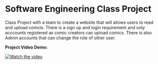 # Software Engineering Class Project

<p> Class Project with a team to create a website that will allows users to read and upload comcis. There is a sign up and login requirement and only acccounts registered as comic creators can upload comics. There is also Admin accounts that can change the role of other user.</p>

**Project Video Demo:**

[![Watch the video](https://i9.ytimg.com/vi/6f9vQ2kBoNw/mq2.jpg?sqp=CL2rkPYF&rs=AOn4CLCx8pghtucrThHco1GADmVQPoC5OA)](https://youtu.be/6f9vQ2kBoNw)
